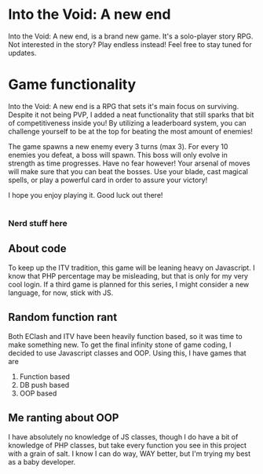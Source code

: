# Into the Void: A new end
Into the Void: A new end, is a brand new game. It's a solo-player story RPG. Not interested in the story? Play endless instead! Feel free to stay tuned for updates.


# Game functionality
Into the Void: A new end is a RPG that sets it's main focus on surviving. Despite it not being PVP, I added a neat functionality that still sparks that bit of competitiveness inside you! By utilizing a leaderboard system, you can challenge yourself to be at the top for beating the most amount of enemies!

The game spawns a new enemy every 3 turns (max 3). For every 10 enemies you defeat, a boss will spawn. This boss will only evolve in strength as time progresses. Have no fear however! Your arsenal of moves will make sure that you can beat the bosses. Use your blade, cast magical spells, or play a powerful card in order to assure your victory!

I hope you enjoy playing it. Good luck out there!
#
### Nerd stuff here

## About code
To keep up the ITV tradition, this game will be leaning heavy on Javascript. I know that PHP percentage may be misleading, but that is only for my very cool login. If a third game is planned for this series, I might consider a new language, for now, stick with JS.

## Random function rant
Both EClash and ITV have been heavily function based, so it was time to make something new. To get the final infinity stone of game coding, I decided to use Javascript classes and OOP. Using this, I have games that are
1. Function based
2. DB push based
3. OOP based

## Me ranting about OOP
I have absolutely no knowledge of JS classes, though I do have a bit of knowledge of PHP classes, but take every function you see in this project with a grain of salt. I know I can do way, WAY better, but I'm trying my best as a baby developer.
